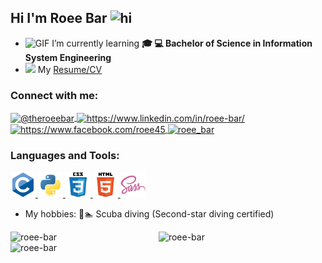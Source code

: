 ## Hi I'm Roee Bar <img src="https://user-images.githubusercontent.com/1303154/88677602-1635ba80-d120-11ea-84d8-d263ba5fc3c0.gif" width="28px" height="28px" alt="hi">

- <img alt="GIF" src="https://github.com/SP-XD/SP-XD/blob/main/images/Developer.gif" width="25" /> I’m currently learning **:mortar_board: :computer: Bachelor of Science in Information System Engineering**
- <img 
    src="https://github.com/SP-XD/SP-XD/blob/main/images/letterbox.gif?raw=true"
    width="25"
  />
  My [Resume/CV](https://drive.google.com/file/d/1ZOIMqycUFf7U-HbIKAdzW3jdulxoZ3SF/view?usp=sharing)

<h3 align="left">Connect with me:</h3>
<p align="left">
  <a 
    href="https://twitter.com/@theroeebar"
    target="blank"
  >
      <img
        align="center"
        src="https://raw.githubusercontent.com/rahuldkjain/github-profile-readme-generator/master/src/images/icons/Social/twitter.svg"
        alt="@theroeebar"
        height="30"
        width="40"
      />
  </a>
<a
  href="https://linkedin.com/in/https://www.linkedin.com/in/roee-bar/"
  target="blank"
>
  <img
    align="center"
    src="https://raw.githubusercontent.com/rahuldkjain/github-profile-readme-generator/master/src/images/icons/Social/linked-in-alt.svg"
    alt="https://www.linkedin.com/in/roee-bar/"
    height="30"
    width="40"
  />
</a>
<a
  href="https://fb.com/https://www.facebook.com/roee45"
  target="blank"
>
  <img
    align="center"
    src="https://raw.githubusercontent.com/rahuldkjain/github-profile-readme-generator/master/src/images/icons/Social/facebook.svg" 
    alt="https://www.facebook.com/roee45"
    height="30"
    width="40"
  />
</a>
<a
  href="https://instagram.com/roee_bar"
  target="blank"
>
  <img
    align="center"
    src="https://raw.githubusercontent.com/rahuldkjain/github-profile-readme-generator/master/src/images/icons/Social/instagram.svg"
    alt="roee_bar"
    height="30"
    width="40"
  />
</a>
</p>

<h3 align="left">Languages and Tools:</h3>
<p align="left">
  <a href="https://www.cprogramming.com/" target="_blank" rel="noreferrer">
    <img src="https://raw.githubusercontent.com/devicons/devicon/master/icons/c/c-original.svg" alt="c" width="40" height="40"/>
  </a>
  <a href="https://www.python.org" target="_blank" rel="noreferrer">
    <img src="https://raw.githubusercontent.com/devicons/devicon/master/icons/python/python-original.svg" alt="python" width="40" height="40"/>
  </a>
  <a href="https://www.w3schools.com/css/" target="_blank" rel="noreferrer">
    <img src="https://raw.githubusercontent.com/devicons/devicon/master/icons/css3/css3-original-wordmark.svg" alt="css3" width="40" height="40"/>
  </a>
  <a href="https://www.w3.org/html/" target="_blank" rel="noreferrer">
    <img src="https://raw.githubusercontent.com/devicons/devicon/master/icons/html5/html5-original-wordmark.svg" alt="html5" width="40" height="40"/>
  </a>
  <a href="https://sass-lang.com" target="_blank" rel="noreferrer">
    <img src="https://raw.githubusercontent.com/devicons/devicon/master/icons/sass/sass-original.svg" alt="sass" width="40" height="40"/>
  </a>
</p>

- My hobbies: :ocean::swimmer: Scuba diving (Second-star diving certified)

<p><img align="left" width="47%" src="https://github-readme-stats.vercel.app/api/top-langs?username=roee-bar&show_icons=true&locale=en&layout=compact" alt="roee-bar" />

<p><img align="left" width="47%" src="https://github-readme-stats.vercel.app/api?username=roee-bar&show_icons=true&locale=en" alt="roee-bar" /></p>

<p><img align="left" width="47%" src="https://github-readme-streak-stats.herokuapp.com/?user=roee-bar&" alt="roee-bar" /></p>

